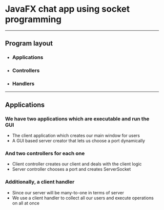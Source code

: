 # JavaFX chat app using socket programming
---
## Program layout
* ### Applications
* ### Controllers
* ### Handlers
---
## Applications
### We have two applications which are executable and run the GUI
* The client application which creates our main window for users
* A GUI based server creator that lets us choose a port dynamically
### And two controllers for each one
* Client controller creates our client and deals with the client logic
* Server controller chooses a port and creates ServerSocket
### Additionally, a client handler
* Since our server will be many-to-one in terms of server
* We use a client handler to collect all our users and execute operations on all at once

